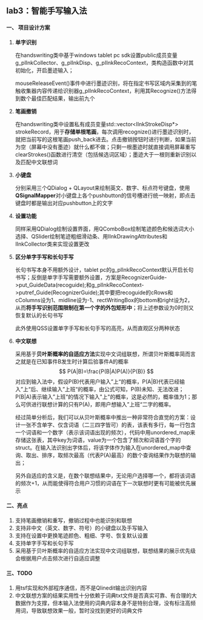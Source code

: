 ## lab3：智能手写输入法

#### 一、 项目设计方案

1. **单字识别**

   在handswriting类中基于windows tablet pc sdk设置public成员变量g_pIInkCollector、g_pIInkDisp、g_pIInkRecoContext，类构造函数中对其初始化，开启墨迹输入；

   mouseReleaseEvent()事件中进行墨迹识别，将在指定书写区域内采集到的笔触收集器内容传递给识别器g_pIInkRecoContext，利用其Recognize()方法得到数个最佳匹配结果，输出前九个



2. **笔画撤销**

   在handswriting类中设置私有成员变量std::vector<IInkStrokeDisp*> strokeRecord，用于**存储单根笔画**，每次调用recognize()进行墨迹识别时，就把当前写的这根笔画push_back进去。点击撤销按钮时进行判断，如果当前为空（屏幕中没有墨迹）就什么都不做；只剩一根墨迹时就直接调用屏幕重写clearStrokes()函数进行清空（包括候选词区域）；墨迹大于一根则重新识别以及匹配中文联想词



3. **小键盘**

   分别采用三个QDialog + QLayout来绘制英文、数字、标点符号键盘，使用**QSignalMapper**对小键盘上各个pushbutton的信号槽进行统一映射，即点击键盘时都是输出对应pushbutton上的文字

   

4. **设置功能**

   同样采用QDialog绘制设置界面，用QComboBox绘制笔迹颜色和候选词大小选择、QSlider绘制笔迹粗细滑动条、用IInkDrawingAttributes和IInkCollector类来实现设置更改



5. **区分单字手写和长句手写**

   长句书写本身不用额外设计，tablet pc的g_pIInkRecoContext默认开启长句书写；反倒是单字手写需要额外设置，方案是RecognizerGuide->put_GuideData(recoguide);和g_pIInkRecoContext->putref_Guide(RecognizerGuide);其中要把recoguide的cRows和cColumns设为1、midline设为-1、rectWritingBox的bottom和right设为2，从而**将手写识别范围限制在第一个字的外包矩形中**；将上述参数设为0时则又恢复默认的长句书写

   此外使用QSS设置单字手写和长句手写的高亮，从而直观区分两种状态



6. **中文联想**

   采用基于**贝叶斯概率的自适应方法**实现中文词组联想，所谓贝叶斯概率简而言之就是在已知事件B发生时计算后验事件A的概率
   $$
   P(A|B)=\frac{P(B|A)P(A)}{P(B)}
   $$
   对应到输入法中，假设P(B)代表用户输入”上“的概率，P(A|B)代表已经输入”上“后、继续输入”上班“的概率，由公式可知，P(B)未知、无法改进；P(B|A)表示输入”上班“的情况下输入"上"的概率，这是必然的，概率值为1；那么可供进行联想计算的只有P(A)，即用户想输入”上班“二字的概率。

   经过简单分析后，我们可以从贝叶斯概率中推出一种非常符合直觉的方案：设计一张不含单字、仅含词语（二三四字皆可）的表，该表有多行，每一行包含一个词语和一个数字（表示该词语出现的频次），代码中用unordered_map来存储这张表，其中key为词语，value为一个包含了频次和词语首个字的struct。在输入法识别出字体后，将该字体作为输入在unordered_map中查询、取出、排序，取频次最高（代表P(A)最高）的数个查询结果作为联想的输出；

   另外自适应的含义是，在数个联想结果中，无论用户选择哪一个，都将该词语的频次+1，从而能使得符合用户习惯的词语在下一次联想时更有可能被优先展示



#### 二、亮点

1. 支持笔画撤销和重写，撤销过程中也能识别和联想
2. 支持非中文（英文、数字、符号）的小键盘以及手写输入
3. 支持在设置中更换笔迹颜色、粗细、字号、恢复默认设置
4. 支持单字手写和长句手写
5. 采用基于贝叶斯概率的自适应方法实现中文词组联想，联想结果的展示优先级会根据用户点击频次进行自适应调整



#### 三、TODO

1. 用tsf实现和外部程序通信，而不是Qlinedit输出识别内容
2. 中文联想方案的结果实用性十分依赖于词典txt文件是否真实可靠、有合理的大数据作为支撑，但本输入法使用的词典内容本身不是特别合理，没有标注高频用词，导致联想效果一般，暂时没找到更好的词典文件